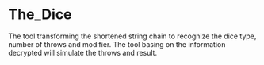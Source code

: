 # The_Dice
The tool transforming the shortened string chain to recognize the dice type, number of throws and modifier. The tool basing on the information decrypted will simulate the throws and result.
